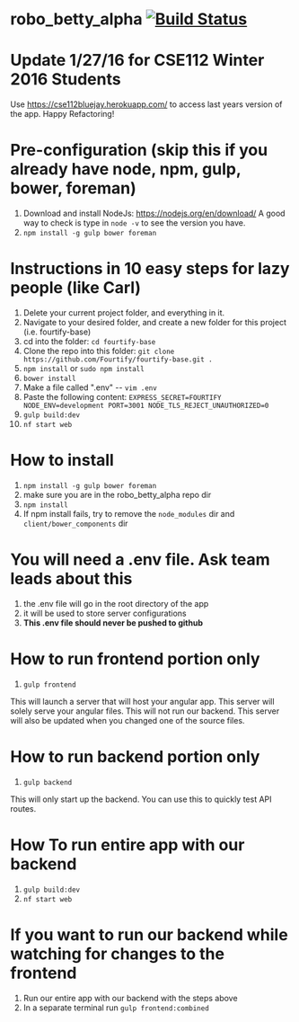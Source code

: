 # robo_betty_alpha [![Build Status](https://travis-ci.org/bluejay112/robo_betty_alpha.svg?branch=development)](https://travis-ci.org/bluejay112/robo_betty_alpha)

# Update 1/27/16 for CSE112 Winter 2016 Students
Use https://cse112bluejay.herokuapp.com/ to access last years version of the app. Happy Refactoring!

# Pre-configuration (skip this if you already have node, npm, gulp, bower, foreman)
1. Download and install NodeJs: https://nodejs.org/en/download/ A good way to check is type in `node -v` to see the version you have.
2. `npm install -g gulp bower foreman`

# Instructions in 10 easy steps for lazy people (like Carl)
1. Delete your current project folder, and everything in it.
2. Navigate to your desired folder, and create a new folder for this project (i.e. fourtify-base)
3. cd into the folder: `cd fourtify-base`
4. Clone the repo into this folder: `git clone https://github.com/Fourtify/fourtify-base.git .`
5. `npm install` or `sudo npm install`
6. `bower install`
7. Make a file called ".env" -- `vim .env`
8. Paste the following content:
    `
    EXPRESS_SECRET=FOURTIFY
    NODE_ENV=development
    PORT=3001
    NODE_TLS_REJECT_UNAUTHORIZED=0
    `
9. `gulp build:dev`
10. `nf start web`


# How to install
1. `npm install -g gulp bower foreman`
2. make sure you are in the robo_betty_alpha repo dir
3. `npm install`
4. If npm install fails, try to remove the `node_modules` dir and `client/bower_components` dir


# You will need a .env file. Ask team leads about this
1. the .env file will go in the root directory of the app
2. it will be used to store server configurations
3. __This .env file should never be pushed to github__

# How to run frontend portion only
1. `gulp frontend`

This will launch a server that will host your angular app.
This server will solely serve your angular files. This will not run our backend.
This server will also be updated when you changed one of the source files.

# How to run backend portion only
1. `gulp backend`

This will only start up the backend. You can use this to quickly test API
routes.

# How To run entire app with our backend
1. `gulp build:dev`
2. `nf start web`

# If you want to run our backend while watching for changes to the frontend
1. Run our entire app with our backend with the steps above
2. In a separate terminal run `gulp frontend:combined`
